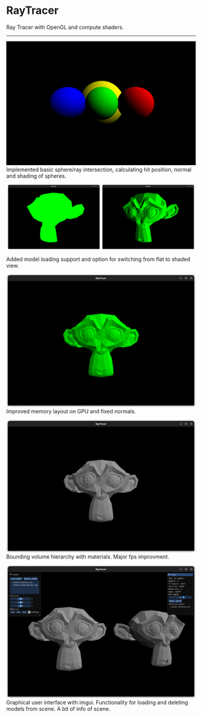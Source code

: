 # RayTracer

Ray Tracer with OpenGL and compute shaders.

---

![basicRayTracer](./renders/basicRayTracing.png)
Implemented basic sphere/ray intersection, calculating hit position, normal and shading of spheres.

<p align="center">
  <img src="./renders/modelLoadingFlatColor.png" width="49%" alt="Flat">
  <img src="./renders/modelLoadingShading.png" width="49%" alt="Shaded">
</p>
Added model loading support and option for switching from flat to shaded view.

![fixedNormalsBug](./renders/fixedNormalsBug.png)
Improved memory layout on GPU and fixed normals.

![bvhWithMaterials](./renders/bvhWithMaterials.png)
Bounding volume hierarchy with materials. Major fps improvment.

![gui](./renders/gui.png)
Graphical user interface with imgui. Functionality for loading and deleting models from scene. A bit of info of scene.
